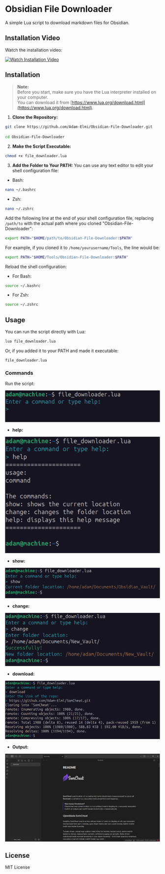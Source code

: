 # Obsidian File Downloader

A simple Lua script to download markdown files for Obsidian.

## Installation Video

Watch the installation video:

[![Watch Installation Video](https://img.shields.io/badge/Watch%20Installation%20Video-blue?logo=video)](https://raw.githubusercontent.com/Adam-Elmi/Obsidian-File-Downloader/master/assets/Installation.webm)


## Installation

> **Note:**  
> Before you start, make sure you have the Lua interpreter installed on your computer.  
> You can download it from [https://www.lua.org/download.html](https://www.lua.org/download.html).

1. **Clone the Repository:**
```bash
git clone https://github.com/Adam-Elmi/Obsidian-File-Downloader.git

cd Obsidian-File-Downloader
```

2. **Make the Script Executable:**
```bash
chmod +x file_downloader.lua
```

3. **Add the Folder to Your PATH:**
You can use any text editor to edit your shell configuration file:

- Bash:
```bash
nano ~/.bashrc
```

- Zsh:
```bash
nano ~/.zshrc
```

Add the following line at the end of your shell configuration file, replacing `/path/to` with the actual path where you cloned "Obsidian-File-Downloader":
```bash
export PATH="$HOME/path/to/Obsidian-File-Downloader:$PATH"
```
For example, if you cloned it to `/home/yourusername/Tools`, the line would be:
```bash
export PATH="$HOME/Tools/Obsidian-File-Downloader:$PATH"
```

Reload the shell configuration:

- For Bash:
```bash
source ~/.bashrc
```

- For Zsh:
```bash
source ~/.zshrc
```

## Usage

You can run the script directly with Lua:
```bash
lua file_downloader.lua
```

Or, if you added it to your PATH and made it executable:
```bash
file_downloader.lua
```



### Commands

Run the script:

![Command Screenshot](./assets/starter.png)

- **help:**

![Help Command Screenshot](./assets/help.cmd.png)

- **show:**

![Show Command Screenshot](./assets/show.cmd.png)

- **change:**

![Change Command Screenshot](./assets/change.cmd.png)

- **download:**

![Download Command Screenshot](./assets/download.cmd.png)

- **Output:**

![Output Command Screenshot](./assets/output.png)


## License
MIT License